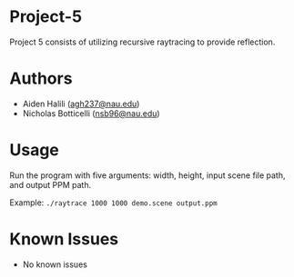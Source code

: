 # Project-5
Project 5 consists of utilizing recursive raytracing to provide reflection.

# Authors
* Aiden Halili (agh237@nau.edu)
* Nicholas Botticelli (nsb96@nau.edu)

# Usage
Run the program with five arguments: width, height, input scene file path, and output PPM path.

Example:
`./raytrace 1000 1000 demo.scene output.ppm`

# Known Issues
* No known issues
